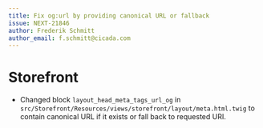 ```yaml
---
title: Fix og:url by providing canonical URL or fallback
issue: NEXT-21846
author: Frederik Schmitt
author_email: f.schmitt@cicada.com
---
```

# Storefront
* Changed block `layout_head_meta_tags_url_og` in `src/Storefront/Resources/views/storefront/layout/meta.html.twig` to contain canonical URL if it exists or fall back to requested URI.
